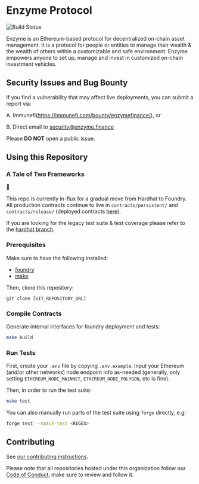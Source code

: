 # Enzyme Protocol

![Build Status](../../workflows/CI/badge.svg)

Enzyme is an Ethereum-based protocol for decentralized on-chain asset management. It is a protocol for people or entities to manage their wealth & the wealth of others within a customizable and safe environment. Enzyme empowers anyone to set up, manage and invest in customized on-chain investment vehicles.

## Security Issues and Bug Bounty

If you find a vulnerability that may affect live deployments, you can submit a report via:

A. Immunefi(https://immunefi.com/bounty/enzymefinance/), or

B. Direct email to [security@enzyme.finance](mailto:security@enzyme.finance)

Please **DO NOT** open a public issue.

## Using this Repository

### A Tale of Two Frameworks

:construction:

This repo is currently in-flux for a gradual move from Hardhat to Foundry. All production contracts continue to live in `contracts/persistent/` and `contracts/release/` (deployed contracts [here](https://docs.enzyme.finance/developers/contracts)).

If you are looking for the legacy test suite & test coverage please refer to the [hardhat branch](https://github.com/enzymefinance/protocol/tree/hardhat).

### Prerequisites

Make sure to have the following installed:

- [foundry](https://github.com/foundry-rs/foundry)
- [make](https://www.gnu.org/software/make/)

Then, clone this repository:

```
git clone [GIT_REPOSITORY_URL]
```

### Compile Contracts

Generate internal interfaces for foundry deployment and tests:

```sh
make build
```

### Run Tests

First, create your `.env` file by copying `.env.example`. Input your Ethereum (and/or other networks) node endpoint info as-needed (generally, only setting `ETHEREUM_NODE_MAINNET`, `ETHEREUM_NODE_POLYGON`, etc is fine).

Then, in order to run the test suite:

```sh
make test
```

You can also manually run parts of the test suite using `forge` directly, e.g:

```sh
forge test --match-test <REGEX>
```

## Contributing

See [our contributing instructions](CONTRIBUTING.md).

Please note that all repositories hosted under this organization follow our [Code of Conduct](CODE_OF_CONDUCT.md), make sure to review and follow it.
